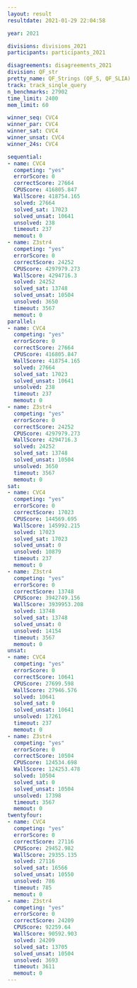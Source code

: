 ```yaml
---
layout: result
resultdate: 2021-01-29 22:04:58

year: 2021

divisions: divisions_2021
participants: participants_2021

disagreements: disagreements_2021
division: QF_str
pretty_name: QF_Strings (QF_S, QF_SLIA)
track: track_single_query
n_benchmarks: 27902
time_limit: 2400
mem_limit: 60

winner_seq: CVC4
winner_par: CVC4
winner_sat: CVC4
winner_unsat: CVC4
winner_24s: CVC4

sequential:
- name: CVC4
  competing: "yes"
  errorScore: 0
  correctScore: 27664
  CPUScore: 416805.847
  WallScore: 418754.165
  solved: 27664
  solved_sat: 17023
  solved_unsat: 10641
  unsolved: 238
  timeout: 237
  memout: 0
- name: Z3str4
  competing: "yes"
  errorScore: 0
  correctScore: 24252
  CPUScore: 4297979.273
  WallScore: 4294716.3
  solved: 24252
  solved_sat: 13748
  solved_unsat: 10504
  unsolved: 3650
  timeout: 3567
  memout: 0
parallel:
- name: CVC4
  competing: "yes"
  errorScore: 0
  correctScore: 27664
  CPUScore: 416805.847
  WallScore: 418754.165
  solved: 27664
  solved_sat: 17023
  solved_unsat: 10641
  unsolved: 238
  timeout: 237
  memout: 0
- name: Z3str4
  competing: "yes"
  errorScore: 0
  correctScore: 24252
  CPUScore: 4297979.273
  WallScore: 4294716.3
  solved: 24252
  solved_sat: 13748
  solved_unsat: 10504
  unsolved: 3650
  timeout: 3567
  memout: 0
sat:
- name: CVC4
  competing: "yes"
  errorScore: 0
  correctScore: 17023
  CPUScore: 144569.695
  WallScore: 145992.215
  solved: 17023
  solved_sat: 17023
  solved_unsat: 0
  unsolved: 10879
  timeout: 237
  memout: 0
- name: Z3str4
  competing: "yes"
  errorScore: 0
  correctScore: 13748
  CPUScore: 3942749.156
  WallScore: 3939953.208
  solved: 13748
  solved_sat: 13748
  solved_unsat: 0
  unsolved: 14154
  timeout: 3567
  memout: 0
unsat:
- name: CVC4
  competing: "yes"
  errorScore: 0
  correctScore: 10641
  CPUScore: 27699.598
  WallScore: 27946.576
  solved: 10641
  solved_sat: 0
  solved_unsat: 10641
  unsolved: 17261
  timeout: 237
  memout: 0
- name: Z3str4
  competing: "yes"
  errorScore: 0
  correctScore: 10504
  CPUScore: 124534.698
  WallScore: 124253.478
  solved: 10504
  solved_sat: 0
  solved_unsat: 10504
  unsolved: 17398
  timeout: 3567
  memout: 0
twentyfour:
- name: CVC4
  competing: "yes"
  errorScore: 0
  correctScore: 27116
  CPUScore: 29452.982
  WallScore: 29355.135
  solved: 27116
  solved_sat: 16566
  solved_unsat: 10550
  unsolved: 786
  timeout: 785
  memout: 0
- name: Z3str4
  competing: "yes"
  errorScore: 0
  correctScore: 24209
  CPUScore: 92259.64
  WallScore: 90592.903
  solved: 24209
  solved_sat: 13705
  solved_unsat: 10504
  unsolved: 3693
  timeout: 3611
  memout: 0
---
```

